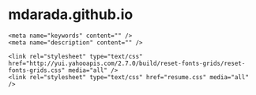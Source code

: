 # mdarada.github.io
<!DOCTYPE html>
<html>
  <head>
    <title>Mary Joelle D. Arada | Stastician | mdarada2@up.edu.com</title>
    <meta http-equiv="content-type" content="text/html; charset=utf-8" />
    
    <meta name="keywords" content="" />
    <meta name="description" content="" />
        
    <link rel="stylesheet" type="text/css" href="http://yui.yahooapis.com/2.7.0/build/reset-fonts-grids/reset-fonts-grids.css" media="all" /> 
    <link rel="stylesheet" type="text/css" href="resume.css" media="all" />
            
  </head>
</html>
      

